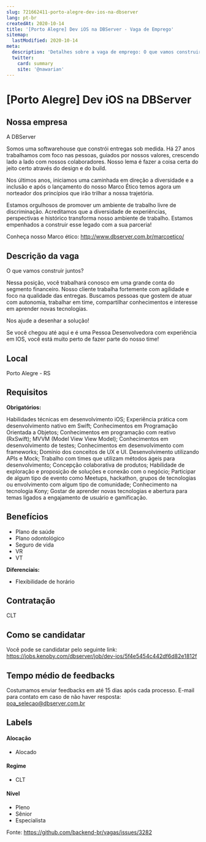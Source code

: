 ```yaml
---
slug: 721662411-porto-alegre-dev-ios-na-dbserver
lang: pt-br
createdAt: 2020-10-14
title: '[Porto Alegre] Dev iOS na DBServer - Vaga de Emprego'
sitemap:
  lastModified: 2020-10-14
meta:
  description: 'Detalhes sobre a vaga de emprego: O que vamos construir juntos? Nessa posição, você trabalhará conosco em uma grande conta do segmento financeiro. Nosso cliente trabalha fortemente com agilidade e foco na qualidade das entregas. Buscamos pessoas que gostem de atuar com autonomia, trabalhar em time, compartilhar conhecimentos e interesse em aprender novas tecnologias.  Nos ajude a desenhar a solução! Se você chegou até aqui e é uma Pessoa Desenvolvedora com experiência em IOS, você está muito perto de fazer parte do nosso time!'
  twitter:
    card: summary
    site: '@nawarian'
---
```


# [Porto Alegre] Dev iOS na DBServer

## Nossa empresa

A DBServer

Somos uma softwarehouse que constrói entregas sob medida. Há 27 anos trabalhamos com foco nas pessoas, guiados por nossos valores, crescendo lado a lado com nossos colaboradores. Nosso lema é fazer a coisa certa do jeito certo através do design e do build.

Nos últimos anos, iniciamos uma caminhada em direção a diversidade e a inclusão e após o lançamento do nosso Marco Ético temos agora um norteador dos princípios que irão trilhar a nossa trajetória.

Estamos orgulhosos de promover um ambiente de trabalho livre de discriminação. Acreditamos que a diversidade de experiências, perspectivas e histórico transforma nosso ambiente de trabalho. Estamos empenhados a construir esse legado com a sua parceria! 

Conheça nosso Marco ético: http://www.dbserver.com.br/marcoetico/

## Descrição da vaga

O que vamos construir juntos?

Nessa posição, você trabalhará conosco em uma grande conta do segmento financeiro. Nosso cliente trabalha fortemente com agilidade e foco na qualidade das entregas. Buscamos pessoas que gostem de atuar com autonomia, trabalhar em time, compartilhar conhecimentos e interesse em aprender novas tecnologias. 

Nos ajude a desenhar a solução!

Se você chegou até aqui e é uma Pessoa Desenvolvedora com experiência em IOS, você está muito perto de fazer parte do nosso time!

## Local

Porto Alegre - RS

## Requisitos

**Obrigatórios:**

Habilidades técnicas em desenvolvimento iOS;
Experiência prática com desenvolvimento nativo em Swift;
Conhecimentos em Programação Orientada a Objetos;
Conhecimentos em programação com reativo (RxSwift);
MVVM (Model View View Model);
Conhecimentos em desenvolvimento de testes;
Conhecimentos em desenvolvimento com frameworks;
Domínio dos conceitos de UX e UI.
Desenvolvimento utilizando APIs e Mock;
Trabalho com times que utilizam métodos ágeis para desenvolvimento;
Concepção colaborativa de produtos;
Habilidade de exploração e proposição de soluções e conexão com o negócio;
Participar de algum tipo de evento como Meetups, hackathon, grupos de tecnologias ou envolvimento com algum tipo de comunidade;
Conhecimento na tecnologia Kony;
Gostar de aprender novas tecnologias e abertura para temas ligados a engajamento de usuário e gamificação.

## Benefícios

- Plano de saúde
- Plano odontológico
- Seguro de vida
- VR 
- VT


**Diferenciais:**
- Flexibilidade de horário

## Contratação

CLT

## Como se candidatar

Você pode se candidatar pelo seguinte link: https://jobs.kenoby.com/dbserver/job/dev-ios/5f4e5454c442df6d82e1812f

## Tempo médio de feedbacks

Costumamos enviar feedbacks em até 15 dias após cada processo.
E-mail para contato em caso de não haver resposta: poa_selecao@dbserver.com.br

## Labels


#### Alocação
- Alocado


#### Regime
- CLT


#### Nível

- Pleno
- Sênior
- Especialista




Fonte: https://github.com/backend-br/vagas/issues/3282